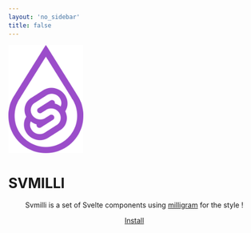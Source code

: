 ```yaml
---
layout: 'no_sidebar'
title: false
---
```


<img alt="Svmilli logo" src="static/logo.svg" style=" width: 150px;">
<h1 class="header">
  SVMILLI
</h1>


Svmilli is a set of Svelte components using [milligram](https://milligram.io/) for the style !

[Install](install)

<style>
p {
  text-align: center;
}
</style>